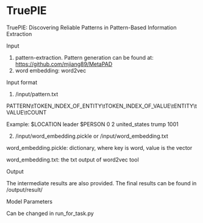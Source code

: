 # TruePIE
TruePIE: Discovering Reliable Patterns in Pattern-Based Information Extraction

Input

1. pattern-extraction. Pattern generation can be found at: https://github.com/mjiang89/MetaPAD
2. word embedding: word2vec

Input format

1. /input/pattern.txt

PATTERN\tTOKEN_INDEX_OF_ENTITY\tTOKEN_INDEX_OF_VALUE\tENTITY\tVALUE\tCOUNT

Example: $LOCATION leader $PERSON	0	2	united_states	trump	1001

2. /input/word_embedding.pickle or /input/word_embedding.txt

word_embedding.pickle: dictionary, where key is word, value is the vector

word_embedding.txt: the txt output of word2vec tool

Output

  The intermediate results are also provided. The final results can be found in /output/result/

Model Parameters

  Can be changed in run_for_task.py 
